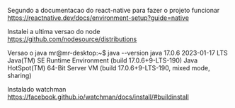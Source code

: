 Segundo a documentacao do react-native para fazer o projeto funcionar
    https://reactnative.dev/docs/environment-setup?guide=native


Instalei a ultima versao do node
    https://github.com/nodesource/distributions

Versao o java
    mr@mr-desktop:~$ java --version
    java 17.0.6 2023-01-17 LTS
    Java(TM) SE Runtime Environment (build 17.0.6+9-LTS-190)
    Java HotSpot(TM) 64-Bit Server VM (build 17.0.6+9-LTS-190, mixed mode, sharing)

Instalado watchman
    https://facebook.github.io/watchman/docs/install/#buildinstall
